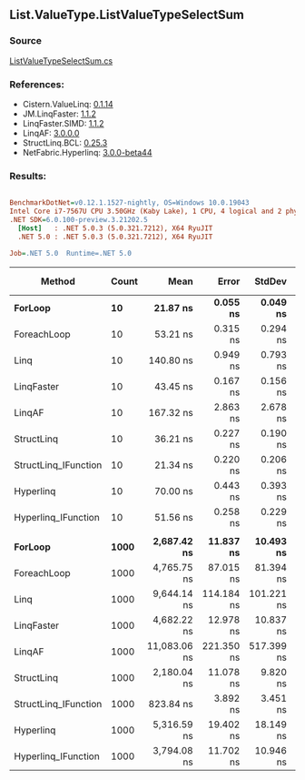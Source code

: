 ﻿## List.ValueType.ListValueTypeSelectSum

### Source
[ListValueTypeSelectSum.cs](../LinqBenchmarks/List/ValueType/ListValueTypeSelectSum.cs)

### References:
- Cistern.ValueLinq: [0.1.14](https://www.nuget.org/packages/Cistern.ValueLinq/0.1.14)
- JM.LinqFaster: [1.1.2](https://www.nuget.org/packages/JM.LinqFaster/1.1.2)
- LinqFaster.SIMD: [1.1.2](https://www.nuget.org/packages/LinqFaster.SIMD/1.0.3)
- LinqAF: [3.0.0.0](https://www.nuget.org/packages/LinqAF/3.0.0.0)
- StructLinq.BCL: [0.25.3](https://www.nuget.org/packages/StructLinq.BCL/0.25.3)
- NetFabric.Hyperlinq: [3.0.0-beta44](https://www.nuget.org/packages/NetFabric.Hyperlinq/3.0.0-beta44)

### Results:
``` ini

BenchmarkDotNet=v0.12.1.1527-nightly, OS=Windows 10.0.19043
Intel Core i7-7567U CPU 3.50GHz (Kaby Lake), 1 CPU, 4 logical and 2 physical cores
.NET SDK=6.0.100-preview.3.21202.5
  [Host]   : .NET 5.0.3 (5.0.321.7212), X64 RyuJIT
  .NET 5.0 : .NET 5.0.3 (5.0.321.7212), X64 RyuJIT

Job=.NET 5.0  Runtime=.NET 5.0  

```
|               Method | Count |         Mean |      Error |     StdDev | Ratio | RatioSD |  Gen 0 | Gen 1 | Gen 2 | Allocated |
|--------------------- |------ |-------------:|-----------:|-----------:|------:|--------:|-------:|------:|------:|----------:|
|              **ForLoop** |    **10** |     **21.87 ns** |   **0.055 ns** |   **0.049 ns** |  **1.00** |    **0.00** |      **-** |     **-** |     **-** |         **-** |
|          ForeachLoop |    10 |     53.21 ns |   0.315 ns |   0.294 ns |  2.43 |    0.01 |      - |     - |     - |         - |
|                 Linq |    10 |    140.80 ns |   0.949 ns |   0.793 ns |  6.44 |    0.03 | 0.0458 |     - |     - |      96 B |
|           LinqFaster |    10 |     43.45 ns |   0.167 ns |   0.156 ns |  1.99 |    0.01 |      - |     - |     - |         - |
|               LinqAF |    10 |    167.32 ns |   2.863 ns |   2.678 ns |  7.67 |    0.11 |      - |     - |     - |         - |
|           StructLinq |    10 |     36.21 ns |   0.227 ns |   0.190 ns |  1.66 |    0.01 | 0.0191 |     - |     - |      40 B |
| StructLinq_IFunction |    10 |     21.34 ns |   0.220 ns |   0.206 ns |  0.98 |    0.01 |      - |     - |     - |         - |
|            Hyperlinq |    10 |     70.00 ns |   0.443 ns |   0.393 ns |  3.20 |    0.02 |      - |     - |     - |         - |
|  Hyperlinq_IFunction |    10 |     51.56 ns |   0.258 ns |   0.229 ns |  2.36 |    0.01 |      - |     - |     - |         - |
|                      |       |              |            |            |       |         |        |       |       |           |
|              **ForLoop** |  **1000** |  **2,687.42 ns** |  **11.837 ns** |  **10.493 ns** |  **1.00** |    **0.00** |      **-** |     **-** |     **-** |         **-** |
|          ForeachLoop |  1000 |  4,765.75 ns |  87.015 ns |  81.394 ns |  1.77 |    0.03 |      - |     - |     - |         - |
|                 Linq |  1000 |  9,644.14 ns | 114.184 ns | 101.221 ns |  3.59 |    0.04 | 0.0458 |     - |     - |      96 B |
|           LinqFaster |  1000 |  4,682.22 ns |  12.978 ns |  10.837 ns |  1.74 |    0.01 |      - |     - |     - |         - |
|               LinqAF |  1000 | 11,083.06 ns | 221.350 ns | 517.399 ns |  4.19 |    0.17 |      - |     - |     - |         - |
|           StructLinq |  1000 |  2,180.04 ns |  11.078 ns |   9.820 ns |  0.81 |    0.00 | 0.0191 |     - |     - |      40 B |
| StructLinq_IFunction |  1000 |    823.84 ns |   3.892 ns |   3.451 ns |  0.31 |    0.00 |      - |     - |     - |         - |
|            Hyperlinq |  1000 |  5,316.59 ns |  19.402 ns |  18.149 ns |  1.98 |    0.01 |      - |     - |     - |         - |
|  Hyperlinq_IFunction |  1000 |  3,794.08 ns |  11.702 ns |  10.946 ns |  1.41 |    0.01 |      - |     - |     - |         - |
